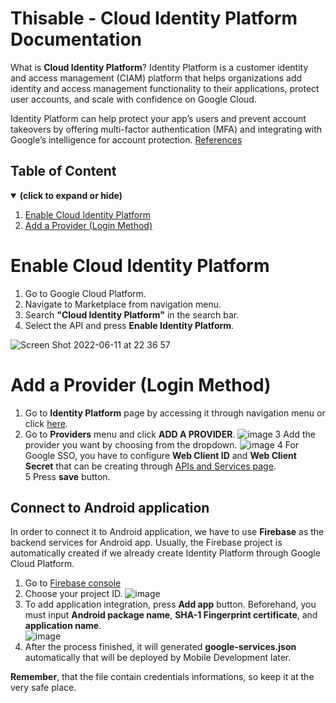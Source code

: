 # Thisable - Cloud Identity Platform Documentation

What is **Cloud Identity Platform**? Identity Platform is a customer identity and access management (CIAM) platform that helps organizations add identity and access management functionality to their applications, protect user accounts, and scale with confidence on Google Cloud.

Identity Platform can help protect your app’s users and prevent account takeovers by offering multi-factor authentication (MFA) and integrating with Google’s intelligence for account protection. [References](https://cloud.google.com/identity-platform)

## Table of Content

<details open>
<summary><b>(click to expand or hide)</b></summary>
<!-- MarkdownTOC -->

1. [Enable Cloud Identity Platform](#enable-identity-platform)
1. [Add a Provider (Login Method)](#add-provider)
  
<!-- /MarkdownTOC -->
</details>

<a id="enable-identity-platform"></a>
# Enable Cloud Identity Platform

1. Go to Google Cloud Platform.
2. Navigate to Marketplace from navigation menu.
3. Search **"Cloud Identity Platform"** in the search bar.
4. Select the API and press **Enable Identity Platform**.

![Screen Shot 2022-06-11 at 22 36 57](https://user-images.githubusercontent.com/50565813/173196024-a13c3f0e-d401-49d2-a5c9-f5e1406f8455.png)

<a id="add-provider"></a>
# Add a Provider (Login Method)

1. Go to **Identity Platform** page by accessing it through navigation menu or click [here](https://console.cloud.google.com/customer-identity/).
2. Go to **Providers** menu and click **ADD A PROVIDER**.
![image](https://user-images.githubusercontent.com/50565813/173207813-93f5ce4b-2a03-4aa2-9537-5274bdeefa3d.png)
3 Add the provider you want by choosing from the dropdown.
![image](https://user-images.githubusercontent.com/50565813/173207461-cde7455f-fd4d-402b-8d58-8640d0fcf7c4.png)
4 For Google SSO, you have to configure **Web Client ID** and **Web Client Secret** that can be creating through [APIs and Services page](https://console.cloud.google.com/apis/credentials). <br>
5 Press **save** button.

## Connect to Android application

In order to connect it to Android application, we have to use **Firebase** as the backend services for Android app. Usually, the Firebase project is automatically created if we already create Identity Platform through Google Cloud Platform. 

1. Go to [Firebase console](https://console.firebase.google.com)
2. Choose your project ID.
![image](https://user-images.githubusercontent.com/50565813/173207672-4bf58441-2bb3-4a3c-bc3e-4846ffc6a090.png)
3. To add application integration, press **Add app** button. Beforehand, you must input **Android package name**, **SHA-1 Fingerprint certificate**, and **application name**.<br>
![image](https://user-images.githubusercontent.com/50565813/173207682-cd7f1f60-19c4-44de-9b08-5ca32af8afc1.png)
4. After the process finished, it will generated **google-services.json** automatically that will be deployed by Mobile Development later.

**Remember**, that the file contain credentials informations, so keep it at the very safe place.











